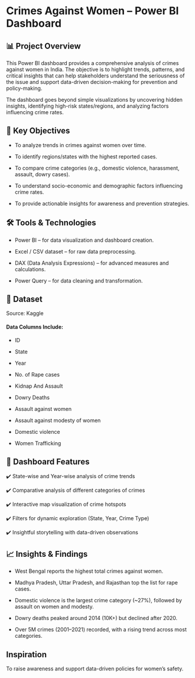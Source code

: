 # Crimes Against Women – Power BI Dashboard
## 📊 Project Overview

This Power BI dashboard provides a comprehensive analysis of crimes against women in India. The objective is to highlight trends, patterns, and critical insights that can help stakeholders understand the seriousness of the issue and support data-driven decision-making for prevention and policy-making.

The dashboard goes beyond simple visualizations by uncovering hidden insights, identifying high-risk states/regions, and analyzing factors influencing crime rates.

## 🎯 Key Objectives

- To analyze trends in crimes against women over time.

- To identify regions/states with the highest reported cases.

- To compare crime categories (e.g., domestic violence, harassment, assault, dowry cases).

- To understand socio-economic and demographic factors influencing crime rates.

- To provide actionable insights for awareness and prevention strategies.

## 🛠️ Tools & Technologies

- Power BI – for data visualization and dashboard creation.

- Excel / CSV dataset – for raw data preprocessing.

- DAX (Data Analysis Expressions) – for advanced measures and calculations.

- Power Query – for data cleaning and transformation.

## 📂 Dataset

Source: Kaggle

#### Data Columns Include:

- ID

- State

- Year

- No. of Rape cases

- Kidnap And Assault

- Dowry Deaths

- Assault against women

- Assault against modesty of women

- Domestic violence

- Women Trafficking

## 📌 Dashboard Features

✔️ State-wise and Year-wise analysis of crime trends

✔️ Comparative analysis of different categories of crimes

✔️ Interactive map visualization of crime hotspots

✔️ Filters for dynamic exploration (State, Year, Crime Type)

✔️ Insightful storytelling with data-driven observations

## 📈 Insights & Findings

- West Bengal reports the highest total crimes against women.

- Madhya Pradesh, Uttar Pradesh, and Rajasthan top the list for rape cases.

- Domestic violence is the largest crime category (~27%), followed by assault on women and modesty.

- Dowry deaths peaked around 2014 (10K+) but declined after 2020.

- Over 5M crimes (2001–2021) recorded, with a rising trend across most categories.

## Inspiration
To raise awareness and support data-driven policies for women’s safety.





















